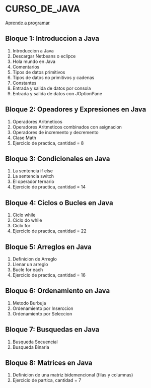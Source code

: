 # CURSO_DE_JAVA

[Aprende a programar](https://youtu.be/rSXSqlzwyp4)

## Bloque 1: Introduccion a Java
1. Introduccion a Java
2. Descargar Netbeans o eclipce
3. Hola mundo en Java
4. Comentarios
5. Tipos de datos primitivos
6. Tipos de datos no primitivos y cadenas
7. Constantes
8. Entrada y salida de datos por consola
9. Entrada y salida de datos con JOptionPane

## Bloque 2: Opeadores y Expresiones en Java
1. Operadores Aritmeticos
2. Operadores Aritmeticos combinados con asignacion
3. Operadores de incremento y decremento
4. Clase Math
5. Ejercicio de practica, cantidad = 8

## Bloque 3: Condicionales en Java
1. La sentencia if else
2. La sentencia switch
3. El operador ternario
4. Ejercicio de practica, cantidad = 14

## Bloque 4: Ciclos o Bucles en Java
1. Ciclo while
2. Ciclo do while
3. Ciclo for
4. Ejercicio de practica, cantidad = 22

## Bloque 5: Arreglos en Java
1. Definicion de Arreglo
2. Llenar un arreglo
3. Bucle for each
4. Ejercicio de practica, cantidad = 16

## Bloque 6: Ordenamiento en Java
1. Metodo Burbuja
2. Ordenamiento por Inserccion
3. Ordenamiento por Seleccion

## Bloque 7: Busquedas en Java
1. Busqueda Secuencial
2. Busqueda Binaria

## Bloque 8: Matrices en Java
1. Definicion de una matriz bidemencional (filas y columnas)
2. Ejercicio de partica, cantidad = 7

